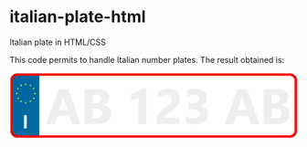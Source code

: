 # italian-plate-html
Italian plate in HTML/CSS

This code permits to handle Italian number plates. The result obtained is:

![Screenshot](plate.png)
